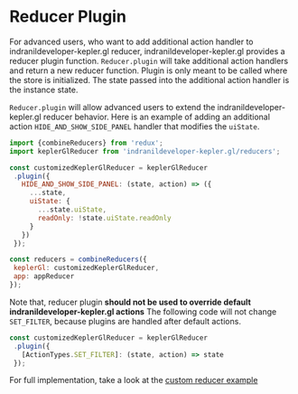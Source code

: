 # Reducer Plugin

For advanced users, who want to add additional action handler to indranildeveloper-kepler.gl reducer, indranildeveloper-kepler.gl provides a reducer plugin function. `Reducer.plugin` will take additional action handlers and return a new reducer function. Plugin is only meant to be called where the store is initialized. The state passed into the additional action handler is the instance state.

`Reducer.plugin` will allow advanced users to extend the indranildeveloper-kepler.gl reducer behavior. Here is an example of adding an additional action `HIDE_AND_SHOW_SIDE_PANEL` handler that modifies the `uiState`.

```js
import {combineReducers} from 'redux';
import keplerGlReducer from 'indranildeveloper-kepler.gl/reducers';

const customizedKeplerGlReducer = keplerGlReducer
 .plugin({
   HIDE_AND_SHOW_SIDE_PANEL: (state, action) => ({
     ...state,
     uiState: {
       ...state.uiState,
       readOnly: !state.uiState.readOnly
     }
   })
 });

const reducers = combineReducers({
 keplerGl: customizedKeplerGlReducer,
 app: appReducer
});
```

Note that, reducer plugin **should not be used to override default indranildeveloper-kepler.gl actions** The following code will not change `SET_FILTER`, because plugins are handled after default actions.

```js
const customizedKeplerGlReducer = keplerGlReducer
 .plugin({
   [ActionTypes.SET_FILTER]: (state, action) => state
 });
```

For full implementation, take a look at the [custom reducer example][custom-reducer-example]

[custom-reducer-example]: https://github.com/keplergl/indranildeveloper-kepler.gl/tree/master/examples/custom-reducer
